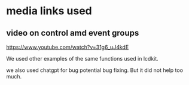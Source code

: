 # media links used


## video on control amd event groups
https://www.youtube.com/watch?v=31g6_uJ4kdE


We used other examples of the same functions used in lcdkit. 

we also used chatgpt for bug potential bug fixing. But it did not help too much.